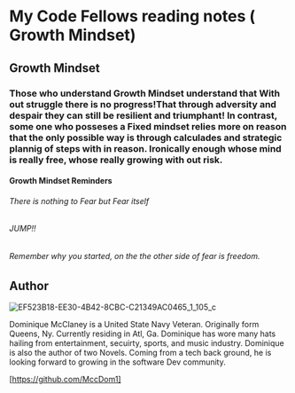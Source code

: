 # My Code Fellows reading notes ( Growth Mindset)
## Growth Mindset
### Those who understand Growth Mindset understand that With out struggle there is no progress!That through adversity and despair they can still be resilient and triumphant! In contrast, some one who posseses a Fixed mindset relies more on reason that the only possible way is through calculades and strategic plannig of steps with in reason. Ironically enough whose mind is really free, whose really growing with out risk. 

#### Growth Mindset Reminders
###### There is nothing to Fear but Fear itself 
###### JUMP!!
###### Remember why you started, on the the other side of fear is freedom.

## Author
![EF523B18-EE30-4B42-8CBC-C21349AC0465_1_105_c](https://github.com/MccDom1/reading-notes/assets/145872110/6dae1b77-3867-4274-85ae-a9b4b985263f)

Dominique McClaney is a United State Navy Veteran. Originally form Queens, Ny. Currently residing in Atl, Ga. Dominique has wore many hats hailing from entertainment, secuirty, sports, and music industry. Dominique is also the author of two Novels. Coming from a tech back ground, he is looking forward to growing in the software Dev community.

[https://github.com/MccDom1]
